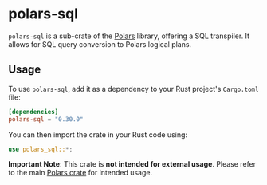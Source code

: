 # polars-sql

`polars-sql` is a sub-crate of the [Polars](https://crates.io/crates/polars) library, offering a SQL
transpiler. It allows for SQL query conversion to Polars logical plans.

## Usage

To use `polars-sql`, add it as a dependency to your Rust project's `Cargo.toml` file:

```toml
[dependencies]
polars-sql = "0.30.0"
```

You can then import the crate in your Rust code using:

```rust
use polars_sql::*;
```

**Important Note**: This crate is **not intended for external usage**. Please refer to the main
[Polars crate](https://crates.io/crates/polars) for intended usage.
